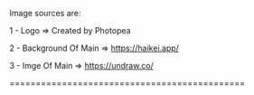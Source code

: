 Image sources are:

1 - Logo => Created by Photopea

2 - Background Of Main => https://haikei.app/

3 - Imge Of Main => https://undraw.co/

=============================================